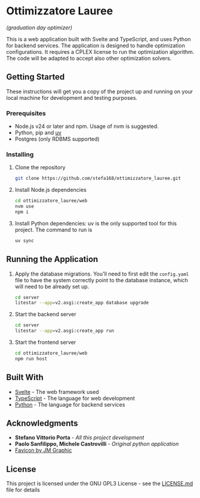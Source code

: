 # Ottimizzatore Lauree

_(graduation day optimizer)_

This is a web application built with Svelte and TypeScript, and uses Python for backend services. The application is
designed to handle optimization configurations. It requires a CPLEX license to run the optimization algorithm. The code
will be adapted to accept also other optimization solvers.

## Getting Started

These instructions will get you a copy of the project up and running on your local machine for development and testing
purposes.

### Prerequisites

- Node.js v24 or later and npm. Usage of nvm is suggested.
- Python, pip and [uv](https://docs.astral.sh/uv/)
- Postgres (only RDBMS supported)

### Installing

1. Clone the repository
    ```bash
    git clone https://github.com/stefa168/ottimizzatore_lauree.git
    ```

2. Install Node.js dependencies
    ```bash
    cd ottimizzatore_lauree/web
    nvm use
    npm i
    ```

3. Install Python dependencies: uv is the only supported tool for this project. The command to run is
    ```bash
    uv sync
    ```

## Running the Application

1. Apply the database migrations. You'll need to first edit the `config.yaml` file to have the system correctly point to
   the database instance, which will need to be already set up.
   ```bash
   cd server
   litestar --app=v2.asgi:create_app database upgrade
   ```

2. Start the backend server
    ```bash
    cd server
    litestar --app=v2.asgi:create_app run
    ```

3. Start the frontend server
    ```bash
    cd ottimizzatore_lauree/web
    npm run host
    ```

## Built With

- [Svelte](https://svelte.dev/) - The web framework used
- [TypeScript](https://www.typescriptlang.org/) - The language for web development
- [Python](https://www.python.org/) - The language for backend services

## Acknowledgments

- **Stefano Vittorio Porta** - *All this project development*
- **Paolo Sanfilippo, Michele Castrovilli** - _Original python application_
- [Favicon by JM Graphic](https://www.freepik.com/icon/graduation-cap_9341781#fromView=search&page=1&position=66&uuid=6e70094c-447a-46eb-8950-e90b91142ad1)

## License

This project is licensed under the GNU GPL3 License - see the [LICENSE.md](LICENSE.md) file for details